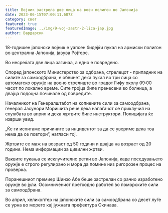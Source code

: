 ```yaml
---
title: Војник застрела две лица на воен полигон во Јапонија
date: 2023-06-15T07:00:11.687Z
category: свет
featured: true
featuredImage: ../img/9-voj-zastr-2-lica-jap.jpg
author: Вардарски
---
```

18-годишен јапонски војник е уапсен бидејќи пукал на армиски полигон во централна Јапонија, јавува Ројтерс.

Во несреќата две лица загинаа, а едно е повредено.

Според јапонското Министерство за одбрана, стрелецот - припадник на силите за самоодбрана, е обвинет дека пукал во три лица со автоматско оружје на воено стрелиште во градот Гифу околу 09:00 часот по локално време. Сите тројца биле пренесени во болница, а двајца подоцна починале од повредите.

Началникот на Генералштабот на копнените сили за самоодбрана, генерал Јасунори Моришита рече дека напаѓачот се приклучил на службата во април и дека жртвите биле инструктори. Полицијата ќе изврши увид.

„Ќе ги испитаме причините за инцидентот за да се увериме дека тоа нема да се повтори“, нагласи тој.

Жртвите се маж на возраст од 50 години и двајца на возраст од 20 години. Нема информации за цивилни жртви.

Ваквите пукања се исклучително ретки во Јапонија, каде поседувањето оружје е строго регулирано и мора да помине низ ригорозен процес на проверка.

Поранешниот премиер Шинзо Абе беше застрелан со рачно изработено оружје во јули. Осомничениот претходно работел во поморските сили за самоодбрана.

Во април, хеликоптер на јапонските сили за самоодбрана со десет луѓе се урна во морето кај јужната префектура Окинава.